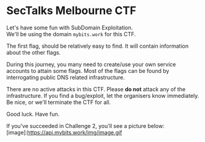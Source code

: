 # SecTalks Melbourne CTF

Let's have some fun with SubDomain Exploitation.<br />
We'll be using the domain `mybits.work` for this CTF.

The first flag, should be relatively easy to find. It will contain information about the other flags.

During this journey, you many need to create/use your own service accounts to attain some flags. Most of the flags can be found by interrogating public DNS related infrastructure.

There are no active attacks in this CTF. Please **do not** attack any of the infrastructure.
If you find a bug/exploit, let the organisers know immediately. Be nice, or we'll terminate the CTF for all.

Good luck. Have fun.


If you've succeeded in Challenge 2, you'll see a picture below:
[image]:https://api.mybits.work/img/image.gif